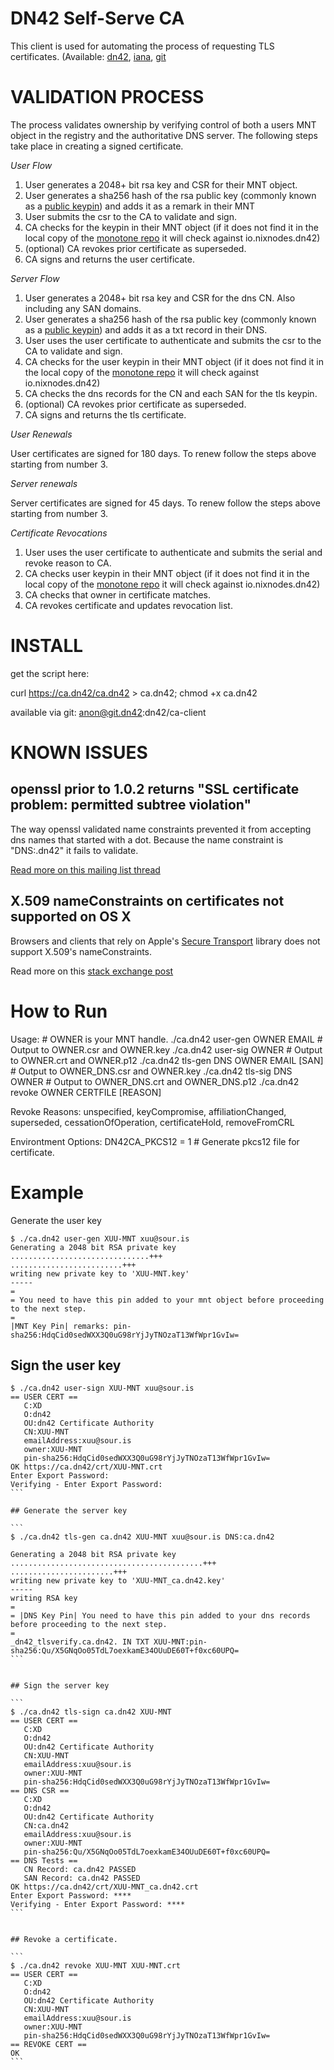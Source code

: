 DN42 Self-Serve CA
==================

This client is used for automating the process of requesting TLS certificates. (Available: [dn42](https://ca.dn42/ca-client), [iana](https://ca.dn42.us/ca-client), [git](git@git.dn42:dn42/ca-client) 


VALIDATION PROCESS
==================

The process validates ownership by verifying control of both a users MNT object in the registry and the authoritative DNS server. 
The following steps take place in creating a signed certificate.

*User Flow*

1. User generates a 2048+ bit rsa key and CSR for their MNT object.
2. User generates a sha256 hash of the rsa public key (commonly known as a [public keypin][keypin]) and adds it as a remark in their MNT
3. User submits the csr to the CA to validate and sign. 
4. CA checks for the keypin in their MNT object (if it does not find it in the local copy of the [monotone repo][ca-mtn] it will check against io.nixnodes.dn42)
5. (optional) CA revokes prior certificate as superseded.
6. CA signs and returns the user certificate.

*Server Flow*

1. User generates a 2048+ bit rsa key and CSR for the dns CN. Also including any SAN domains.
2. User generates a sha256 hash of the rsa public key (commonly known as a [public keypin][keypin]) and adds it as a txt record in their DNS.
3. User uses the user certificate to authenticate and submits the csr to the CA to validate and sign. 
4. CA checks for the user keypin in their MNT object (if it does not find it in the local copy of the [monotone repo][ca-mtn] it will check against io.nixnodes.dn42)
5. CA checks the dns records for the CN and each SAN for the tls keypin.
6. (optional) CA revokes prior certificate as superseded.
7. CA signs and returns the tls certificate.

*User Renewals*

User certificates are signed for 180 days. To renew follow the steps above starting from number 3.

*Server renewals*

Server certificates are signed for 45 days. To renew follow the steps above starting from number 3. 

[keypin]: https://developer.mozilla.org/en-US/docs/Web/Security/Public_Key_Pinning
[ca-mtn]: https://ca.dn42/reg/mntner/

*Certificate Revocations*

1. User uses the user certificate to authenticate and submits the serial and revoke reason to CA.
2. CA checks user keypin in their MNT object (if it does not find it in the local copy of the [monotone repo][ca-mtn] it will check against io.nixnodes.dn42)
3. CA checks that owner in certificate matches.
4. CA revokes certificate and updates revocation list.

INSTALL
=======

get the script here: 

curl https://ca.dn42/ca.dn42 > ca.dn42; chmod +x ca.dn42

available via git: anon@git.dn42:dn42/ca-client


KNOWN ISSUES
============

## openssl prior to 1.0.2 returns "SSL certificate problem: permitted subtree violation"

The way openssl validated name constraints prevented it from accepting dns names that started with a dot.
Because the name constraint is "DNS:.dn42" it fails to validate.

[Read more on this mailing list thread][libssl-1]


[libssl-1]: https://groups.google.com/forum/#!topic/mailing.openssl.dev/drG3U-S4iaE


## X.509 nameConstraints on certificates not supported on OS X

Browsers and clients that rely on Apple's [Secure Transport][osx-1] library does not support X.509's nameConstraints.

Read more on this [stack exchange post][osx-2]


[osx-1]: https://developer.apple.com/library/mac/documentation/Security/Reference/secureTransportRef/
[osx-2]: http://security.stackexchange.com/a/97133


How to Run
==========

Usage:  # OWNER is your MNT handle.
   ./ca.dn42 user-gen OWNER EMAIL          # Output to OWNER.csr and OWNER.key
   ./ca.dn42 user-sig OWNER                # Output to OWNER.crt and OWNER.p12
   ./ca.dn42 tls-gen DNS OWNER EMAIL [SAN] # Output to OWNER_DNS.csr and OWNER.key
   ./ca.dn42 tls-sig DNS OWNER             # Output to OWNER_DNS.crt and OWNER_DNS.p12
   ./ca.dn42 revoke OWNER CERTFILE [REASON]

Revoke Reasons: unspecified, keyCompromise, affiliationChanged,
   superseded, cessationOfOperation, certificateHold, removeFromCRL

Environtment Options:
   DN42CA_PKCS12 = 1                # Generate pkcs12 file for certificate.

Example
=======

Generate the user key

```
$ ./ca.dn42 user-gen XUU-MNT xuu@sour.is
Generating a 2048 bit RSA private key
...............................+++
.........................+++
writing new private key to 'XUU-MNT.key'
-----
=
= You need to have this pin added to your mnt object before proceeding to the next step.
=
|MNT Key Pin| remarks: pin-sha256:HdqCid0sedWXX3Q0uG98rYjJyTNOzaT13WfWpr1GvIw=
```

## Sign the user key

````
$ ./ca.dn42 user-sign XUU-MNT xuu@sour.is
== USER CERT ==
   C:XD
   O:dn42
   OU:dn42 Certificate Authority
   CN:XUU-MNT
   emailAddress:xuu@sour.is
   owner:XUU-MNT
   pin-sha256:HdqCid0sedWXX3Q0uG98rYjJyTNOzaT13WfWpr1GvIw=
OK https://ca.dn42/crt/XUU-MNT.crt
Enter Export Password:
Verifying - Enter Export Password:
```

## Generate the server key

```
$ ./ca.dn42 tls-gen ca.dn42 XUU-MNT xuu@sour.is DNS:ca.dn42

Generating a 2048 bit RSA private key
...........................................+++
.......................+++
writing new private key to 'XUU-MNT_ca.dn42.key'
-----
writing RSA key
=
= |DNS Key Pin| You need to have this pin added to your dns records  before proceeding to the next step.
=
_dn42_tlsverify.ca.dn42. IN TXT XUU-MNT:pin-sha256:Qu/X5GNqOo05TdL7oexkamE34OUuDE60T+f0xc60UPQ=
```


## Sign the server key

```
$ ./ca.dn42 tls-sign ca.dn42 XUU-MNT
== USER CERT ==
   C:XD 
   O:dn42 
   OU:dn42 Certificate Authority 
   CN:XUU-MNT 
   emailAddress:xuu@sour.is 
   owner:XUU-MNT 
   pin-sha256:HdqCid0sedWXX3Q0uG98rYjJyTNOzaT13WfWpr1GvIw= 
== DNS CSR ==
   C:XD 
   O:dn42 
   OU:dn42 Certificate Authority 
   CN:ca.dn42 
   emailAddress:xuu@sour.is 
   owner:XUU-MNT 
   pin-sha256:Qu/X5GNqOo05TdL7oexkamE34OUuDE60T+f0xc60UPQ= 
== DNS Tests ==
   CN Record: ca.dn42 PASSED
   SAN Record: ca.dn42 PASSED
OK https://ca.dn42/crt/XUU-MNT_ca.dn42.crt
Enter Export Password: ****
Verifying - Enter Export Password: ****
```


## Revoke a certificate.

```
$ ./ca.dn42 revoke XUU-MNT XUU-MNT.crt 
== USER CERT ==
   C:XD 
   O:dn42 
   OU:dn42 Certificate Authority 
   CN:XUU-MNT 
   emailAddress:xuu@sour.is 
   owner:XUU-MNT 
   pin-sha256:HdqCid0sedWXX3Q0uG98rYjJyTNOzaT13WfWpr1GvIw= 
== REVOKE CERT ==
OK
```